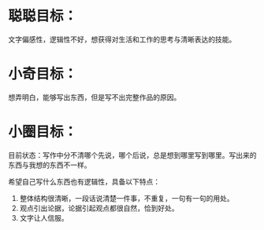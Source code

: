 # 聪聪目标：

文字偏感性，逻辑性不好，想获得对生活和工作的思考与清晰表达的技能。

# 小奇目标：

想弄明白，能够写出东西，但是写不出完整作品的原因。


# 小圈目标：

目前状态：写作中分不清哪个先说，哪个后说，总是想到哪里写到哪里。写出来的东西与我想的东西不一样。

希望自己写什么东西也有逻辑性，具备以下特点：        
1. 整体结构很清晰，一段话说清楚一件事，不重复，一句有一句的用处。
2. 观点引出论据，论据引起观点都很自然，恰到好处。
3. 文字让人信服。
